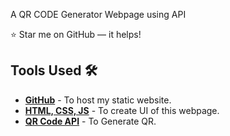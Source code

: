 <p align="justify">A QR CODE Generator Webpage using API</p>

:star: Star me on GitHub — it helps!

## Tools Used 🛠️
* [<b>GitHub</b>](https://github.com/) - To host my static website.
* [<b>HTML, CSS, JS</b>](https://www.w3schools.com/css/default.asp) - To create UI of this webpage.
* [<b>QR Code API</b>](https://goqr.me/api/) - To Generate QR.
